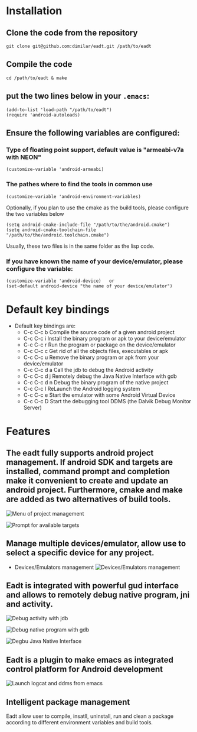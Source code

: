 # Installation
## Clone the code from the repository
    git clone git@github.com:dimilar/eadt.git /path/to/eadt

## Compile the code
    cd /path/to/eadt & make

## put the two lines below in your ```.emacs```:
    (add-to-list 'load-path "/path/to/eadt")
    (require 'android-autoloads)

## Ensure the following variables are configured:

### Type of floating point support, default value is "armeabi-v7a with NEON"

    (customize-variable 'android-armeabi)

### The pathes where to find the tools in common use

    (customize-variable 'android-environment-variables) 

Optionally, if you plan to use the cmake as the build tools, please configure the two variables below

    (setq android-cmake-include-file "/path/to/the/android.cmake")
    (setq android-cmake-toolchain-file "/path/to/the/android.toolchain.cmake")

Usually, these two files is in the same folder as the lisp code.

### If you have known the name of your device/emulator, please configure the variable:

    (customize-variable 'android-device)   or
    (set-default android-device "the name of your device/emulator")

# Default key bindings
 - Default key bindings are:
   - C-c C-c b Compile the source code of a given android project
   - C-c C-c i Install the binary program or apk to your device/emulator
   - C-c C-c r Run the program or package on the device/emulator
   - C-c C-c c Get rid of all the objects files, executables or apk
   - C-c C-c u Remove the binary program or apk from your device/emulator
   - C-c C-c d a Call the jdb to debug the Android activity 
   - C-c C-c d j Remotely debug the Java Native Interface with gdb
   - C-c C-c d n Debug the binary program of the native project
   - C-c C-c l ReLaunch the Android logging system
   - C-c C-c e Start the emulator with some Android Virtual Device
   - C-c C-c D Start the debugging tool DDMS (the Dalvik Debug Monitor Server)

# Features
## The eadt fully supports android project management. If android SDK and targets are installed, command prompt and completion make it convenient to create and update an android project. Furthermore, cmake and make are added as two alternatives of build tools.
![Menu of project management](eadt/raw/master/screenshot/project-menu.png)

![Prompt for available targets](eadt/raw/master/screenshot/targets-prompt.png)

## Manage multiple devices/emulator, allow use to select a specific device for any project.
* Devices/Emulators management
![Devices/Emulators management](eadt/raw/master/screenshot/devices.png)

## Eadt is integrated with powerful gud interface and allows to remotely debug native program, jni and activity.
![Debug activity with jdb](eadt/raw/master/screenshot/debug-activity.png)

![Debug native program with gdb](eadt/raw/master/screenshot/debug-native.png)

![Degbu Java Native Interface](eadt/raw/master/screenshot/debug-jni.png)

## Eadt is a plugin to make emacs as integrated control platform for Android development
![Launch logcat and ddms from emacs](eadt/raw/master/screenshot/launch.png)

## Intelligent package management
Eadt allow user to compile, insatll, uninstall, run and clean a package according to different environment variables and build tools.
<!-- ![Compile, insatll, uninstall, run and clean a package](eadt/raw/master/screenshot/launch.png) -->



